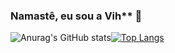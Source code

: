 ### Namastê, eu sou a Vih** 👋

<!--
**V1t0r1a-C001/V1t0r1a-C001** is a ✨ _special_ ✨ repository because its `README.md` (this file) appears on your GitHub profile.

Here are some ideas to get you started:

- 🌱 I’m currently learning desenvolvimento web full stack ...
- 👯 I’m looking to collaborate on ...
- 🤔 I’m looking for help with ...
- 💬 Ask me about ...
- 📫 How to reach me: ...
- 😄 Pronouns: ...
- ⚡ Fun fact: ...
nightowl-->
![Anurag's GitHub stats](https://github-readme-stats.vercel.app/api?username=V1t0r1a-C001&count_private=true&theme=nightowl)[![Top Langs](https://github-readme-stats.vercel.app/api/top-langs/?username=V1t0r1a-C001&layout=compact&theme=nightowl)](https://github.com/anuraghazra/github-readme-stats)



